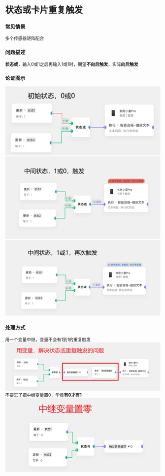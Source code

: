# 状态或卡片重复触发
### 常见情景
多个传感器矩阵配合
### 问题描述
**状态或**，输入0或1之后再输入1或1时，期望**不向后触发**，实际**向后触发**
### 论证图示
![图示](2_状态或卡片重复触发_初始0或0.png)
![图示](2_状态或卡片重复触发_中间1或0.png)
![图示](2_状态或卡片重复触发_中间1或1.png)
### 处理方式
用一个变量中继，变量不会有1到1的重复触发
![图示](2_状态或卡片重复触发_引入变量解决.png)
不要忘了把中继变量置0，毕竟**有0才有1**
![图示](2_状态或卡片重复触发_中继变量置0.png)
